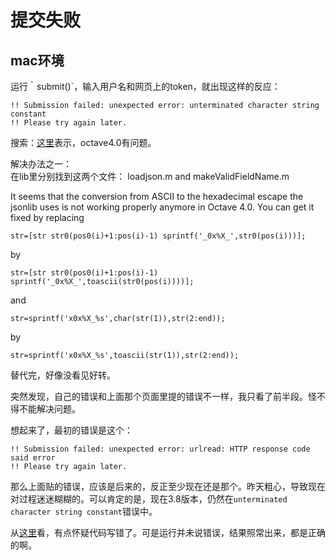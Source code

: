 # 提交失败  
  

## mac环境  
运行｀submit()`，输入用户名和网页上的token，就出现这样的反应：  

	!! Submission failed: unexpected error: unterminated character string constant
	!! Please try again later.

搜索：[这里](https://learner.coursera.help/hc/en-us/community/posts/204693179-linear-regression-submit-error)表示，octave4.0有问题。  

解决办法之一：  
在lib里分别找到这两个文件： loadjson.m and makeValidFieldName.m

It seems that the conversion from ASCII to the hexadecimal escape the jsonlib uses is not working properly anymore in Octave 4.0. You can get it fixed by replacing

	str=[str str0(pos0(i)+1:pos(i)-1) sprintf('_0x%X_',str0(pos(i)))];
by

	str=[str str0(pos0(i)+1:pos(i)-1) sprintf('_0x%X_',toascii(str0(pos(i))))];
and

	str=sprintf('x0x%X_%s',char(str(1)),str(2:end));
by

	str=sprintf('x0x%X_%s',toascii(str(1)),str(2:end));

替代完，好像没看见好转。

突然发现，自己的错误和上面那个页面里提的错误不一样，我只看了前半段。怪不得不能解决问题。  

想起来了，最初的错误是这个：  

	!! Submission failed: unexpected error: urlread: HTTP response code said error
	!! Please try again later.

那么上面贴的错误，应该是后来的，反正至少现在还是那个。昨天粗心，导致现在对过程迷迷糊糊的。可以肯定的是，现在3.8版本，仍然在`unterminated character string constant`错误中。  

从[这里](http://sunsite.univie.ac.at/textbooks/octave/octave_5.html)看，有点怀疑代码写错了。可是运行并未说错误，结果照常出来，都是正确的啊。

